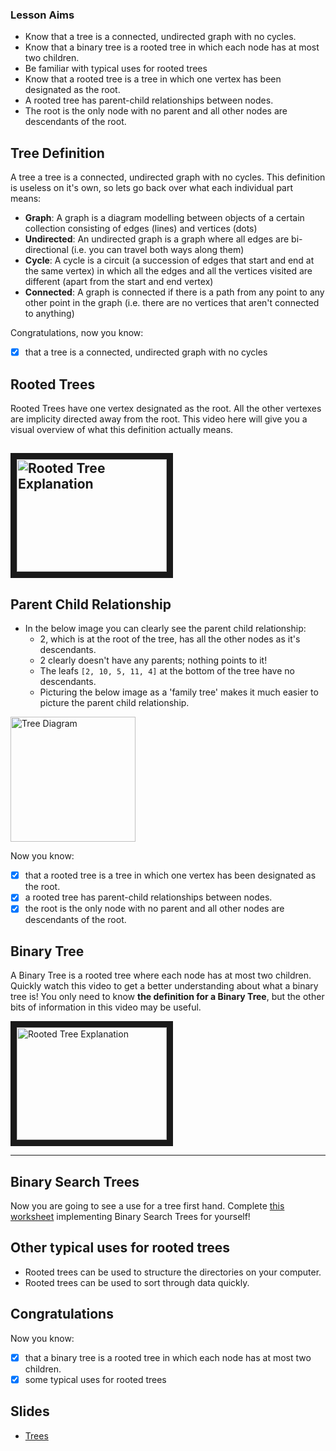 ### Lesson Aims
* Know that a tree is a connected, undirected graph with no cycles.
* Know that a binary tree is a rooted tree in which each node has at most two children.
* Be familiar with typical uses for rooted trees
* Know that a rooted tree is a tree in which one vertex has been designated as the root. 
* A rooted tree has parent-child relationships between nodes.
* The root is the only node with no parent and all other nodes are descendants of the root.

## Tree Definition
A tree a tree is a connected, undirected graph with no cycles. This definition is useless on it's own, so lets go back over what each individual part means:
* **Graph**: A graph is a diagram modelling between objects of a certain collection consisting of edges (lines) and vertices (dots)
* **Undirected**: An undirected graph is a graph where all edges are bi-directional (i.e. you can travel both ways along them)
* **Cycle**: A cycle is a circuit (a succession of edges that start and end at the same vertex) in which all the edges and all the vertices visited are different (apart from the start and end vertex)
* **Connected**: A graph is connected if there is a path from any point to any other point in the graph (i.e. there are no vertices that aren't connected to anything)

Congratulations, now you know:
- [x] that a tree is a connected, undirected graph with no cycles

## Rooted Trees

Rooted Trees have one vertex designated as the root. All the other vertexes are implicity directed away from the root.
This video here will give you a visual overview of what this definition actually means.

<a href="http://www.youtube.com/watch?feature=player_embedded&v=ihF26-HV5Mw
" target="_blank"><img src="http://img.youtube.com/vi/ihF26-HV5Mw/0.jpg" 
alt="Rooted Tree Explanation" width="240" height="180" border="10" /></a>
---

## Parent Child Relationship
* In the below image you can clearly see the parent child relationship:
  * 2, which is at the root of the tree, has all the other nodes as it's descendants.
  * 2 clearly doesn't have any parents; nothing points to it!
  * The leafs `[2, 10, 5, 11, 4]` at the bottom of the tree have no descendants.
  * Picturing the below image as a 'family tree' makes it much easier to picture the parent child relationship.
  
<img src="https://upload.wikimedia.org/wikipedia/commons/thumb/5/5f/Tree_%28computer_science%29.svg/1200px-Tree_%28computer_science%29.svg.png" alt="Tree Diagram" width="200"/>

Now you know:
- [x] that a rooted tree is a tree in which one vertex has been designated as the root.
- [x] a rooted tree has parent-child relationships between nodes.
- [x] the root is the only node with no parent and all other nodes are descendants of the root.

## Binary Tree
A Binary Tree is a rooted tree where each node has at most two children. Quickly watch this video to get a better understanding about what a binary tree is! You only need to know **the definition for a Binary Tree**, but the other bits of information in this video may be useful.

<a href="http://www.youtube.com/watch?feature=player_embedded&v=ykAbHA-bkKM
" target="_blank"><img src="http://img.youtube.com/vi/ykAbHA-bkKM/0.jpg" 
alt="Rooted Tree Explanation" width="240" height="180" border="10" /></a>

---
## Binary Search Trees
Now you are going to see a use for a tree first hand. Complete [this worksheet](https://github.com/a-level-datastructures/a-level-datastructures.github.io/files/6057616/Tree_OOP_Exercise.pdf) implementing Binary Search Trees for yourself!

## Other typical uses for rooted trees
* Rooted trees can be used to structure the directories on your computer.
* Rooted trees can be used to sort through data quickly.

## Congratulations
Now you know:
- [x] that a binary tree is a rooted tree in which each node has at most two children.
- [x] some typical uses for rooted trees

## Slides
* [Trees](https://github.com/a-level-datastructures/a-level-datastructures.github.io/files/6057654/Trees.pdf)
